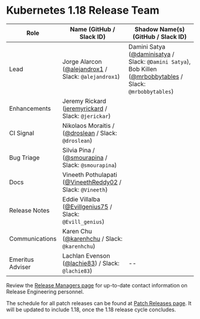 # Kubernetes 1.18 Release Team

| **Role** | **Name** (**GitHub / Slack ID**)  | **Shadow Name(s) (GitHub / Slack ID)** |
| ------ | ------ | ------ |
| Lead | Jorge Alarcon ([@alejandrox1](https://github.com/alejandrox1) / Slack: `@alejandrox1`) | Damini Satya ([@daminisatya](https://github.com/daminisatya) / Slack: `@Damini Satya`), Bob Killen ([@mrbobbytables](https://github.com/mrbobbytables) / Slack: `@mrbobbytables`) |
| Enhancements | Jeremy Rickard ([jeremyrickard](https://github.com/jeremyrickard) / Slack: `@jerickar`) |  |
| CI Signal | Nikolaos Moraitis / ([@droslean](https://github.com/droslean) / Slack: `@droslean`) |  |
| Bug Triage | Silvia Pina / ([@smourapina](https://github.com/smourapina) / Slack: `@smourapina`) |  |
| Docs | Vineeth Pothulapati ([@VineethReddy02](https://github.com/VineethReddy02) / Slack: `@Vineeth`) |  |
| Release Notes | Eddie Villalba ([@Evillgenius75](https://github.com/Evillgenius75) / Slack: `@Evill_genius`) |  |
| Communications | Karen Chu ([@karenhchu](https://github.com/karenhchu) / Slack: `@karenhchu`) |  |
| Emeritus Adviser | Lachlan Evenson ([@lachie83](https://github.com/lachie83)) / Slack: `@lachie83`) | -- |

Review the [Release Managers page](/release-managers.md) for up-to-date contact information on Release Engineering personnel.

The schedule for all patch releases can be found at [Patch Releases page](/releases/patch-releases.md). It will be updated to include 1.18, once the 1.18 release cycle concludes.
